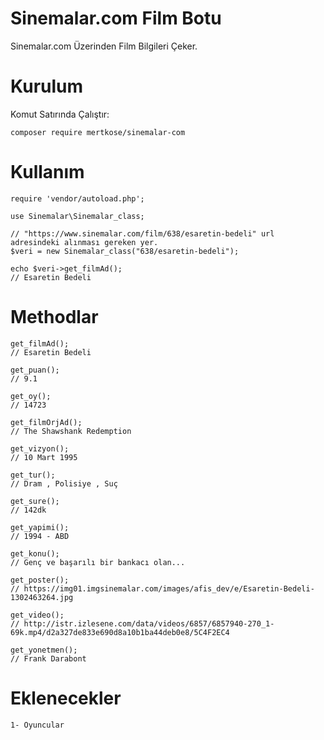 # Sinemalar.com Film Botu
Sinemalar.com Üzerinden Film Bilgileri Çeker.

# Kurulum
Komut Satırında Çalıştır:
```
composer require mertkose/sinemalar-com
```
# Kullanım
```
require 'vendor/autoload.php';

use Sinemalar\Sinemalar_class;

// "https://www.sinemalar.com/film/638/esaretin-bedeli" url adresindeki alınması gereken yer.
$veri = new Sinemalar_class("638/esaretin-bedeli");

echo $veri->get_filmAd();
// Esaretin Bedeli
```

# Methodlar
```
get_filmAd();
// Esaretin Bedeli

get_puan();
// 9.1

get_oy();
// 14723

get_filmOrjAd();
// The Shawshank Redemption

get_vizyon();
// 10 Mart 1995

get_tur();
// Dram , Polisiye , Suç

get_sure();
// 142dk

get_yapimi();
// 1994 - ABD

get_konu();
// Genç ve başarılı bir bankacı olan...

get_poster();
// https://img01.imgsinemalar.com/images/afis_dev/e/Esaretin-Bedeli-1302463264.jpg

get_video();
// http://istr.izlesene.com/data/videos/6857/6857940-270_1-69k.mp4/d2a327de833e690d8a10b1ba44deb0e8/5C4F2EC4

get_yonetmen();
// Frank Darabont

```
# Eklenecekler
```
1- Oyuncular

